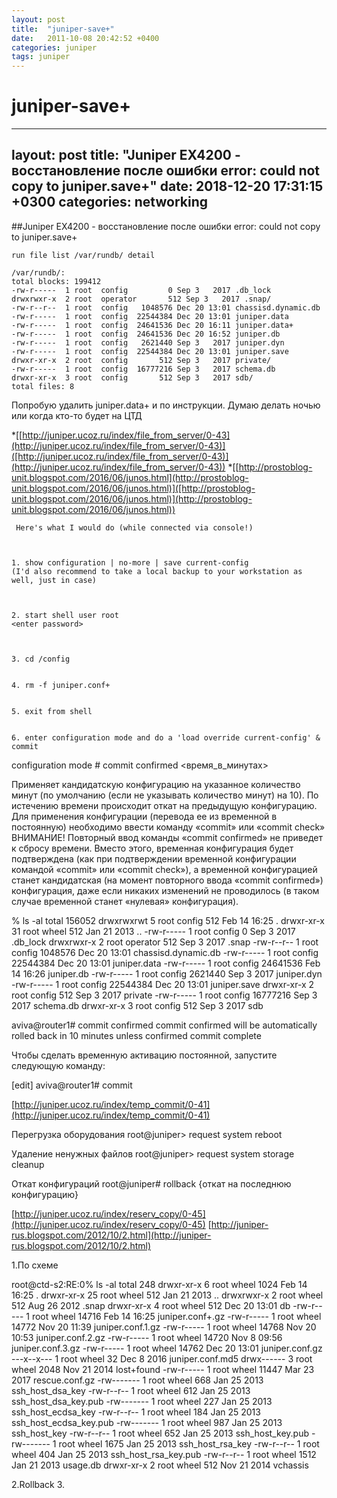 ```yaml
---
layout: post
title:  "juniper-save+"
date:   2011-10-08 20:42:52 +0400
categories: juniper
tags: juniper
---
```


# juniper-save+
---
layout: post
title:  "Juniper EX4200 - восстановление после ошибки  error: could not copy to juniper.save+"
date:   2018-12-20 17:31:15 +0300
categories: networking
---


##Juniper EX4200 - восстановление после ошибки  error: could not copy to juniper.save+ 


```
run file list /var/rundb/ detail 

/var/rundb/:
total blocks: 199412
-rw-r-----  1 root  config         0 Sep 3   2017 .db_lock
drwxrwxr-x  2 root  operator       512 Sep 3   2017 .snap/
-rw-r--r--  1 root  config   1048576 Dec 20 13:01 chassisd.dynamic.db
-rw-r-----  1 root  config  22544384 Dec 20 13:01 juniper.data
-rw-r-----  1 root  config  24641536 Dec 20 16:11 juniper.data+
-rw-r-----  1 root  config  24641536 Dec 20 16:52 juniper.db
-rw-r-----  1 root  config   2621440 Sep 3   2017 juniper.dyn
-rw-r-----  1 root  config  22544384 Dec 20 13:01 juniper.save
drwxr-xr-x  2 root  config       512 Sep 3   2017 private/
-rw-r-----  1 root  config  16777216 Sep 3   2017 schema.db
drwxr-xr-x  3 root  config       512 Sep 3   2017 sdb/
total files: 8
```

Попробую удалить juniper.data+ и по инструкции.
Думаю делать ночью или когда кто-то будет на ЦТД

*[[http://juniper.ucoz.ru/index/file_from_server/0-43](http://juniper.ucoz.ru/index/file_from_server/0-43)]([http://juniper.ucoz.ru/index/file_from_server/0-43)](http://juniper.ucoz.ru/index/file_from_server/0-43))
*[[http://prostoblog-unit.blogspot.com/2016/06/junos.html](http://prostoblog-unit.blogspot.com/2016/06/junos.html)]([http://prostoblog-unit.blogspot.com/2016/06/junos.html)](http://prostoblog-unit.blogspot.com/2016/06/junos.html))


```
 Here's what I would do (while connected via console!)

 

1. show configuration | no-more | save current-config
(I'd also recommend to take a local backup to your workstation as well, just in case)

 

2. start shell user root
<enter password>

 

3. cd /config
 

4. rm -f juniper.conf+
 

5. exit from shell
 

6. enter configuration mode and do a 'load override current-config' & commit
```





configuration mode # 	commit confirmed <время_в_минутах>

Применяет кандидатскую конфигурацию на указанное количество минут (по умолчанию (если не указывать количество минут) на 10). По истечению времени происходит откат на предыдущую конфигурацию. Для применения конфигурации (перевода ее из временной в постоянную) необходимо ввести команду «commit» или «commit check»
ВНИМАНИЕ! Повторный ввод команды «commit confirmed» не приведет к сбросу времени. Вместо этого, временная конфигурация будет подтверждена (как при подтверждении временной конфигурации командой «commit» или «commit check»), а временной конфигурацией станет кандидатская (на момент повторного ввода «commit confirmed») конфигурация, даже если никаких изменений не проводилось (в таком случае временной станет «нулевая» конфигурация).


% ls -al
total 156052
drwxrwxrwt   5 root  config         512 Feb 14 16:25 .
drwxr-xr-x  31 root  wheel          512 Jan 21  2013 ..
-rw-r-----   1 root  config           0 Sep  3  2017 .db_lock
drwxrwxr-x   2 root  operator       512 Sep  3  2017 .snap
-rw-r--r--   1 root  config     1048576 Dec 20 13:01 chassisd.dynamic.db
-rw-r-----   1 root  config    22544384 Dec 20 13:01 juniper.data
-rw-r-----   1 root  config    24641536 Feb 14 16:26 juniper.db
-rw-r-----   1 root  config     2621440 Sep  3  2017 juniper.dyn
-rw-r-----   1 root  config    22544384 Dec 20 13:01 juniper.save
drwxr-xr-x   2 root  config         512 Sep  3  2017 private
-rw-r-----   1 root  config    16777216 Sep  3  2017 schema.db
drwxr-xr-x   3 root  config         512 Sep  3  2017 sdb



aviva@router1# commit confirmed
commit confirmed will be automatically rolled back in 10 minutes unless confirmed
commit complete

Чтобы сделать временную активацию постоянной, запустите следующую команду:

[edit]
aviva@router1# commit

[http://juniper.ucoz.ru/index/temp_commit/0-41](http://juniper.ucoz.ru/index/temp_commit/0-41)


Перегрузка оборудования
root@juniper> request system reboot

Удаление ненужных файлов
root@juniper> request system storage cleanup

Откат конфигураций
root@juniper# rollback {откат на последнюю конфигурацию}

[http://juniper.ucoz.ru/index/reserv_copy/0-45](http://juniper.ucoz.ru/index/reserv_copy/0-45)
[http://juniper-rus.blogspot.com/2012/10/2.html](http://juniper-rus.blogspot.com/2012/10/2.html)

1.По схеме

root@ctd-s2:RE:0% ls -al
total 248
drwxr-xr-x   6 root  wheel   1024 Feb 14 16:25 .
drwxr-xr-x  25 root  wheel    512 Jan 21  2013 ..
drwxrwxr-x   2 root  wheel    512 Aug 26  2012 .snap
drwxr-xr-x   4 root  wheel    512 Dec 20 13:01 db
-rw-r-----   1 root  wheel  14716 Feb 14 16:25 juniper.conf+.gz
-rw-r-----   1 root  wheel  14772 Nov 20 11:39 juniper.conf.1.gz
-rw-r-----   1 root  wheel  14768 Nov 20 10:53 juniper.conf.2.gz
-rw-r-----   1 root  wheel  14720 Nov  8 09:56 juniper.conf.3.gz
-rw-r-----   1 root  wheel  14762 Dec 20 13:01 juniper.conf.gz
---x--x---   1 root  wheel     32 Dec  8  2016 juniper.conf.md5
drwx------   3 root  wheel   2048 Nov 21  2014 lost+found
-rw-r-----   1 root  wheel  11447 Mar 23  2017 rescue.conf.gz
-rw-------   1 root  wheel    668 Jan 25  2013 ssh_host_dsa_key
-rw-r--r--   1 root  wheel    612 Jan 25  2013 ssh_host_dsa_key.pub
-rw-------   1 root  wheel    227 Jan 25  2013 ssh_host_ecdsa_key
-rw-r--r--   1 root  wheel    184 Jan 25  2013 ssh_host_ecdsa_key.pub
-rw-------   1 root  wheel    987 Jan 25  2013 ssh_host_key
-rw-r--r--   1 root  wheel    652 Jan 25  2013 ssh_host_key.pub
-rw-------   1 root  wheel   1675 Jan 25  2013 ssh_host_rsa_key
-rw-r--r--   1 root  wheel    404 Jan 25  2013 ssh_host_rsa_key.pub
-rw-r--r--   1 root  wheel   1512 Jan 21  2013 usage.db
drwxr-xr-x   2 root  wheel    512 Nov 21  2014 vchassis

2.Rollback
3.

